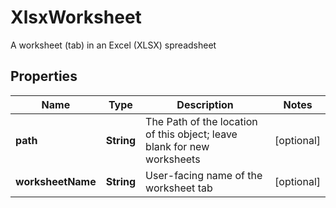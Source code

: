 

# XlsxWorksheet

A worksheet (tab) in an Excel (XLSX) spreadsheet

## Properties

| Name | Type | Description | Notes |
|------------ | ------------- | ------------- | -------------|
|**path** | **String** | The Path of the location of this object; leave blank for new worksheets |  [optional] |
|**worksheetName** | **String** | User-facing name of the worksheet tab |  [optional] |



